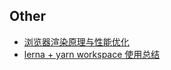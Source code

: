 ## Other

- [浏览器渲染原理与性能优化](01-浏览器渲染原理与性能优化.md)
- [lerna + yarn workspace 使用总结](02-lerna+yarn-workspace使用总结.md)
